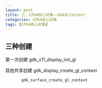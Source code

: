 ```yaml
---
layout: post
title: 三、GTK4核心对象——GdkGLContext
categories: GTK4核心对象
tags: [GTK4核心对象]
---
```



## 三种创建

第一次创建 gdk_x11_display_init_gl

其他共享创建 gdk_display_create_gl_context
            
           gdk_surface_create_gl_context